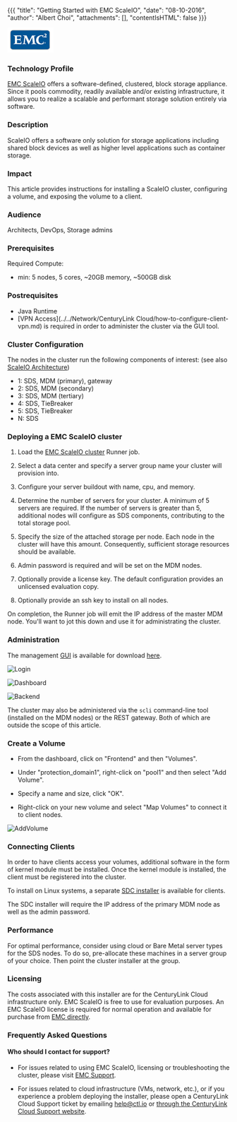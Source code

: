{{{
  "title": "Getting Started with EMC ScaleIO",
  "date": "08-10-2016",
  "author": "Albert Choi",
  "attachments": [],
  "contentIsHTML": false
}}}

<img src="https://raw.githubusercontent.com/clc-runner/Assets/master/emc.png" style="border:0;max-width: 300px;"/>

### Technology Profile

[EMC ScaleIO](http://www.emc.com/storage/scaleio/index.htm) offers a
software-defined, clustered, block storage appliance. Since it pools
commodity, readily available and/or existing infrastructure, it allows
you to realize a scalable and performant storage solution entirely via
software.

### Description

ScaleIO offers a software only solution for storage applications
including shared block devices as well as higher level applications
such as container storage.

### Impact

This article provides instructions for installing a ScaleIO cluster,
configuring a volume, and exposing the volume to a client.

### Audience

Architects, DevOps, Storage admins

### Prerequisites

Required Compute:

* min: 5 nodes, 5 cores, ~20GB memory, ~500GB disk


### Postrequisites

* Java Runtime
* [VPN Access](../../Network/CenturyLink Cloud/how-to-configure-client-vpn.md) is required in order to administer the cluster via the GUI tool.


### Cluster Configuration

The nodes in the cluster run the following components of interest:
(see also [ScaleIO Architecture][arch])

- 1: SDS, MDM (primary), gateway
- 2: SDS, MDM (secondary)
- 3: SDS, MDM (tertiary)
- 4: SDS, TieBreaker
- 5: SDS, TieBreaker
- N: SDS


### Deploying a EMC ScaleIO cluster

1. Load the [EMC ScaleIO cluster][runner-cluster-permalink] Runner job.

2. Select a data center and specify a server group name your cluster will provision into.

3. Configure your server buildout with name, cpu, and memory.

4. Determine the number of servers for your cluster. A minimum of 5 servers are required.
   If the number of servers is greater than 5, additional nodes will configure as SDS components,
   contributing to the total storage pool.

5. Specify the size of the attached storage per node. Each node in the cluster will have this
   amount. Consequently, sufficient storage resources should be available.

6. Admin password is required and will be set on the MDM nodes.

7. Optionally provide a license key. The default configuration provides an unlicensed evaluation copy.

8. Optionally provide an ssh key to install on all nodes.


On completion, the Runner job will emit the IP address of the master MDM node. You'll want to jot this down
and use it for administrating the cluster.


### Administration

The management [GUI][gui] is available for download [here][gui].

![Login](../../images/emc/scaleio-login.png)

![Dashboard](../../images/emc/scaleio-dashboard.png)

![Backend](../../images/emc/scaleio-backend.png)

The cluster may also be administered via the `scli` command-line tool (installed on the MDM nodes)
or the REST gateway. Both of which are outside the scope of this article.


### Create a Volume

- From the dashboard, click on "Frontend" and then "Volumes".

- Under "protection_domain1", right-click on "pool1" and then select "Add Volume".

- Specify a name and size, click "OK".

- Right-click on your new volume and select "Map Volumes" to connect it to client nodes.


![AddVolume](../../images/emc/scaleio-add-volume.png)




### Connecting Clients

In order to have clients access your volumes, additional software in the form of kernel module must be installed.
Once the kernel module is installed, the client must be registered into the cluster.

To install on Linux systems, a separate [SDC installer][runner-client-permalink] is available for clients.

The SDC installer will require the IP address of the primary MDM node as well as the admin password.


### Performance

For optimal performance, consider using cloud or Bare Metal server types for the SDS nodes. To do so,
pre-allocate these machines in a server group of your choice. Then point the cluster installer at the group.



### Licensing

The costs associated with this installer are for the CenturyLink Cloud
infrastructure only. EMC ScaleIO is free to use for evaluation
purposes. An EMC ScaleIO license is required for normal operation and
available for purchase from [EMC directly][scaleio-store].


### Frequently Asked Questions


#### Who should I contact for support?

* For issues related to using EMC ScaleIO, licensing or
  troubleshooting the cluster, please visit
  [EMC Support][scaleio-support].

* For issues related to cloud infrastructure (VMs, network, etc.), or
  if you experience a problem deploying the installer, please open a CenturyLink Cloud Support ticket by emailing
  [help@ctl.io](mailto:help@ctl.io) or
  [through the CenturyLink Cloud Support website](https://t3n.zendesk.com/tickets/new).



[runner-cluster-permalink]: https://runner.ctl.io/product/bd967fd2-1fb5-4d8c-8dca-43a753624bcd-emc-scaleio-cluster
[runner-client-permalink]: https://runner.ctl.io/product/bd967fd2-1fb5-4d8c-8dca-43a753624bcd-emc-scaleio-client
[scaleio-store]: https://store.emc.com/us/Product-Family/EMC-ScaleIO-Products/EMC-ScaleIO/p/EMC-ScaleIO-Elastic-Storage
[scaleio-support]: https://support.emc.com/search/?text=scaleio

[product]: http://www.emc.com/storage/scaleio/index.htm
[eula]: https://installers.useast.os.ctl.io/emc/EULA.txt
[gui]: https://installers.useast.os.ctl.io/emc/gui/java.zip
[arch]: https://www.emc.com/collateral/white-papers/h14344-emc-scaleio-basic-architecture.pdf
